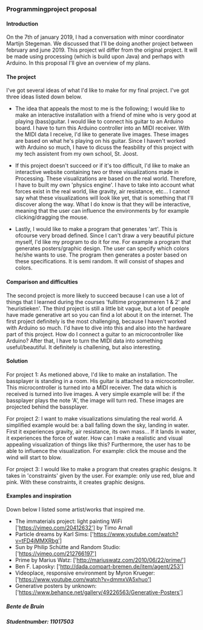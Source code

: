 ### Programmingproject proposal

#### **Introduction**
On the 7th of january 2019, I had a conversation with minor coordinator Martijn Stegeman. We discussed that I'll be doing another project between february and june 2019. This project wil differ from the original project. It will be made using processing (which is build upon Java) and perhaps with Arduino. In this proposal I'll give an overview of my plans.


#### **The project**
I've got several ideas of what I'd like to make for my final project. I've got three ideas listed down below. 

- The idea that appeals the most to me is the following; I would like to make an interactive installation with a friend of mine who is very good at playing (bass)guitar. I would like to connect his guitar to an Arduino board. I have to turn this Arduino controller into an MIDI receiver. With the MIDI data I receive, I'd like to generate live images. These images are based on what he's playing on his guitar. Since I haven't worked with Arduino so much, I have to dicuss the feasbility of this project with my tech assistent from my own school, St. Joost.

- If this project doesn't succeed or if it's too difficult, I'd like to make an interactive website containing two or three visualizations made in Processing. These visualizations are based on the real world. Therefore, I have to built my own 'physics engine'. I have to take into account what forces exist in the real world, like gravity, air resistance, etc... I cannot say what these visualizations will look like yet, that is something that I'll discover along the way. What I do know is that they will be interactive, meaning that the user can influence the environments by for example clicking/dragging the mouse. 

- Lastly, I would like to make a program that generates 'art'. This is ofcourse very broad defined. Since I can't draw a very beautiful picture myself, I'd like my program to do it for me. For example a program that generates posters/graphic design. The user can specify which colors he/she wants to use. The program then generates a poster based on these specifications. It is semi random. It will consist of shapes and colors.


#### **Comparison and difficulties**
The second project is more likely to succeed because I can use a lot of things that I learned during the courses 'fulltime programmeren 1 & 2' and 'heuristieken'. The third project is still a little bit vague, but a lot of people have made generative art so you can find a lot about it on the internet. The first project definitely is the most challenging, because I haven't worked with Arduino so much. I'd have to dive into this and also into the hardware part of this project. How do I connect a guitar to an microcontroller like Arduino? After that, I have to turn the MIDI data into something useful/beautiful. It definitely is challening, but also interesting. 


#### **Solution**
For project 1: As metioned above, I'd like to make an installation. The bassplayer is standing in a room. His guitar is attached to a microcontroller. This microcontroller is turned into a MIDI receiver. The data which is received is turned into live images. A very simple example will be: if the bassplayer plays the note 'A', the image will turn red. These images are projected behind the bassplayer.

For project 2: I want to make visualizations simulating the real world. A simplified example would be: a ball falling down the sky, landing in water. First it experiences gravity, air resistance, its own mass... If it lands in water, it experiences the force of water. How can I make a realistic and visual appealing visualization of things like this? Furthermore, the user has to be able to influence the visualization. For example: click the mouse and the wind will start to blow. 

For project 3: I would like to make a program that creates graphic designs. It takes in 'constraints' given by the user. For example: only use red, blue and pink. With these constraints, it creates graphic designs. 


#### **Examples and inspiration**
Down below I listed some artist/works that inspired me. 
- The immaterials project: light painting WiFi ['https://vimeo.com/20412632'] by Timo Arnall
- Particle dreams by Karl Sims: ['https://www.youtube.com/watch?v=tFD4jMMXRbg']
- Sun by Philip Schütte and Random Studio: ['https://vimeo.com/212766197']
- Prime by Marius Watz: ['http://mariuswatz.com/2010/06/22/prime/']
- Ben F. Laposky: ['http://dada.compart-bremen.de/item/agent/253']
- Videoplace, responsive environment by Myron Krueger: ['https://www.youtube.com/watch?v=dmmxVA5xhuo']
- Generative posters by unknown: ['https://www.behance.net/gallery/49226563/Generative-Posters']




##### Bente de Bruin 
##### Studentnumber: 11017503
